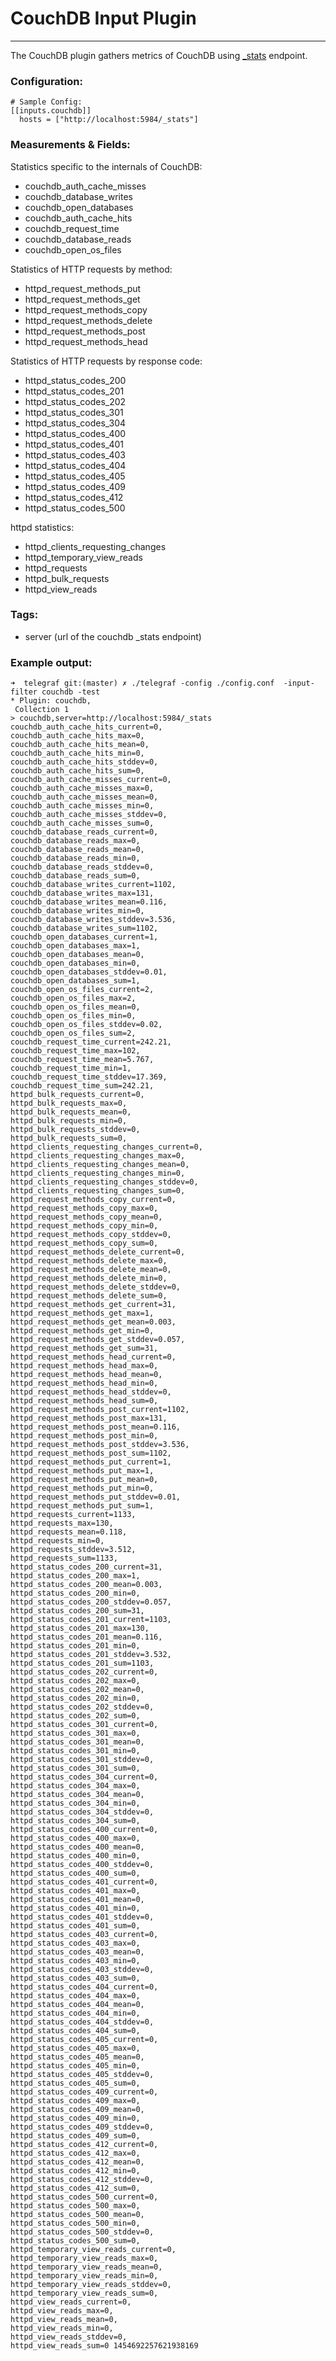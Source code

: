 # CouchDB Input Plugin
---

The CouchDB plugin gathers metrics of CouchDB using [_stats](http://docs.couchdb.org/en/1.6.1/api/server/common.html?highlight=stats#get--_stats) endpoint.

### Configuration:

```
# Sample Config:
[[inputs.couchdb]]
  hosts = ["http://localhost:5984/_stats"]
```

### Measurements & Fields:

Statistics specific to the internals of CouchDB:

- couchdb_auth_cache_misses
- couchdb_database_writes
- couchdb_open_databases
- couchdb_auth_cache_hits
- couchdb_request_time
- couchdb_database_reads
- couchdb_open_os_files

Statistics of HTTP requests by method:

- httpd_request_methods_put
- httpd_request_methods_get
- httpd_request_methods_copy
- httpd_request_methods_delete
- httpd_request_methods_post
- httpd_request_methods_head

Statistics of HTTP requests by response code:

- httpd_status_codes_200
- httpd_status_codes_201
- httpd_status_codes_202
- httpd_status_codes_301
- httpd_status_codes_304
- httpd_status_codes_400
- httpd_status_codes_401
- httpd_status_codes_403
- httpd_status_codes_404
- httpd_status_codes_405
- httpd_status_codes_409
- httpd_status_codes_412
- httpd_status_codes_500

httpd statistics:

- httpd_clients_requesting_changes
- httpd_temporary_view_reads
- httpd_requests
- httpd_bulk_requests
- httpd_view_reads

### Tags:

- server (url of the couchdb _stats endpoint)

### Example output:

```
➜  telegraf git:(master) ✗ ./telegraf -config ./config.conf  -input-filter couchdb -test
* Plugin: couchdb,
 Collection 1
> couchdb,server=http://localhost:5984/_stats couchdb_auth_cache_hits_current=0,
couchdb_auth_cache_hits_max=0,
couchdb_auth_cache_hits_mean=0,
couchdb_auth_cache_hits_min=0,
couchdb_auth_cache_hits_stddev=0,
couchdb_auth_cache_hits_sum=0,
couchdb_auth_cache_misses_current=0,
couchdb_auth_cache_misses_max=0,
couchdb_auth_cache_misses_mean=0,
couchdb_auth_cache_misses_min=0,
couchdb_auth_cache_misses_stddev=0,
couchdb_auth_cache_misses_sum=0,
couchdb_database_reads_current=0,
couchdb_database_reads_max=0,
couchdb_database_reads_mean=0,
couchdb_database_reads_min=0,
couchdb_database_reads_stddev=0,
couchdb_database_reads_sum=0,
couchdb_database_writes_current=1102,
couchdb_database_writes_max=131,
couchdb_database_writes_mean=0.116,
couchdb_database_writes_min=0,
couchdb_database_writes_stddev=3.536,
couchdb_database_writes_sum=1102,
couchdb_open_databases_current=1,
couchdb_open_databases_max=1,
couchdb_open_databases_mean=0,
couchdb_open_databases_min=0,
couchdb_open_databases_stddev=0.01,
couchdb_open_databases_sum=1,
couchdb_open_os_files_current=2,
couchdb_open_os_files_max=2,
couchdb_open_os_files_mean=0,
couchdb_open_os_files_min=0,
couchdb_open_os_files_stddev=0.02,
couchdb_open_os_files_sum=2,
couchdb_request_time_current=242.21,
couchdb_request_time_max=102,
couchdb_request_time_mean=5.767,
couchdb_request_time_min=1,
couchdb_request_time_stddev=17.369,
couchdb_request_time_sum=242.21,
httpd_bulk_requests_current=0,
httpd_bulk_requests_max=0,
httpd_bulk_requests_mean=0,
httpd_bulk_requests_min=0,
httpd_bulk_requests_stddev=0,
httpd_bulk_requests_sum=0,
httpd_clients_requesting_changes_current=0,
httpd_clients_requesting_changes_max=0,
httpd_clients_requesting_changes_mean=0,
httpd_clients_requesting_changes_min=0,
httpd_clients_requesting_changes_stddev=0,
httpd_clients_requesting_changes_sum=0,
httpd_request_methods_copy_current=0,
httpd_request_methods_copy_max=0,
httpd_request_methods_copy_mean=0,
httpd_request_methods_copy_min=0,
httpd_request_methods_copy_stddev=0,
httpd_request_methods_copy_sum=0,
httpd_request_methods_delete_current=0,
httpd_request_methods_delete_max=0,
httpd_request_methods_delete_mean=0,
httpd_request_methods_delete_min=0,
httpd_request_methods_delete_stddev=0,
httpd_request_methods_delete_sum=0,
httpd_request_methods_get_current=31,
httpd_request_methods_get_max=1,
httpd_request_methods_get_mean=0.003,
httpd_request_methods_get_min=0,
httpd_request_methods_get_stddev=0.057,
httpd_request_methods_get_sum=31,
httpd_request_methods_head_current=0,
httpd_request_methods_head_max=0,
httpd_request_methods_head_mean=0,
httpd_request_methods_head_min=0,
httpd_request_methods_head_stddev=0,
httpd_request_methods_head_sum=0,
httpd_request_methods_post_current=1102,
httpd_request_methods_post_max=131,
httpd_request_methods_post_mean=0.116,
httpd_request_methods_post_min=0,
httpd_request_methods_post_stddev=3.536,
httpd_request_methods_post_sum=1102,
httpd_request_methods_put_current=1,
httpd_request_methods_put_max=1,
httpd_request_methods_put_mean=0,
httpd_request_methods_put_min=0,
httpd_request_methods_put_stddev=0.01,
httpd_request_methods_put_sum=1,
httpd_requests_current=1133,
httpd_requests_max=130,
httpd_requests_mean=0.118,
httpd_requests_min=0,
httpd_requests_stddev=3.512,
httpd_requests_sum=1133,
httpd_status_codes_200_current=31,
httpd_status_codes_200_max=1,
httpd_status_codes_200_mean=0.003,
httpd_status_codes_200_min=0,
httpd_status_codes_200_stddev=0.057,
httpd_status_codes_200_sum=31,
httpd_status_codes_201_current=1103,
httpd_status_codes_201_max=130,
httpd_status_codes_201_mean=0.116,
httpd_status_codes_201_min=0,
httpd_status_codes_201_stddev=3.532,
httpd_status_codes_201_sum=1103,
httpd_status_codes_202_current=0,
httpd_status_codes_202_max=0,
httpd_status_codes_202_mean=0,
httpd_status_codes_202_min=0,
httpd_status_codes_202_stddev=0,
httpd_status_codes_202_sum=0,
httpd_status_codes_301_current=0,
httpd_status_codes_301_max=0,
httpd_status_codes_301_mean=0,
httpd_status_codes_301_min=0,
httpd_status_codes_301_stddev=0,
httpd_status_codes_301_sum=0,
httpd_status_codes_304_current=0,
httpd_status_codes_304_max=0,
httpd_status_codes_304_mean=0,
httpd_status_codes_304_min=0,
httpd_status_codes_304_stddev=0,
httpd_status_codes_304_sum=0,
httpd_status_codes_400_current=0,
httpd_status_codes_400_max=0,
httpd_status_codes_400_mean=0,
httpd_status_codes_400_min=0,
httpd_status_codes_400_stddev=0,
httpd_status_codes_400_sum=0,
httpd_status_codes_401_current=0,
httpd_status_codes_401_max=0,
httpd_status_codes_401_mean=0,
httpd_status_codes_401_min=0,
httpd_status_codes_401_stddev=0,
httpd_status_codes_401_sum=0,
httpd_status_codes_403_current=0,
httpd_status_codes_403_max=0,
httpd_status_codes_403_mean=0,
httpd_status_codes_403_min=0,
httpd_status_codes_403_stddev=0,
httpd_status_codes_403_sum=0,
httpd_status_codes_404_current=0,
httpd_status_codes_404_max=0,
httpd_status_codes_404_mean=0,
httpd_status_codes_404_min=0,
httpd_status_codes_404_stddev=0,
httpd_status_codes_404_sum=0,
httpd_status_codes_405_current=0,
httpd_status_codes_405_max=0,
httpd_status_codes_405_mean=0,
httpd_status_codes_405_min=0,
httpd_status_codes_405_stddev=0,
httpd_status_codes_405_sum=0,
httpd_status_codes_409_current=0,
httpd_status_codes_409_max=0,
httpd_status_codes_409_mean=0,
httpd_status_codes_409_min=0,
httpd_status_codes_409_stddev=0,
httpd_status_codes_409_sum=0,
httpd_status_codes_412_current=0,
httpd_status_codes_412_max=0,
httpd_status_codes_412_mean=0,
httpd_status_codes_412_min=0,
httpd_status_codes_412_stddev=0,
httpd_status_codes_412_sum=0,
httpd_status_codes_500_current=0,
httpd_status_codes_500_max=0,
httpd_status_codes_500_mean=0,
httpd_status_codes_500_min=0,
httpd_status_codes_500_stddev=0,
httpd_status_codes_500_sum=0,
httpd_temporary_view_reads_current=0,
httpd_temporary_view_reads_max=0,
httpd_temporary_view_reads_mean=0,
httpd_temporary_view_reads_min=0,
httpd_temporary_view_reads_stddev=0,
httpd_temporary_view_reads_sum=0,
httpd_view_reads_current=0,
httpd_view_reads_max=0,
httpd_view_reads_mean=0,
httpd_view_reads_min=0,
httpd_view_reads_stddev=0,
httpd_view_reads_sum=0 1454692257621938169
```
